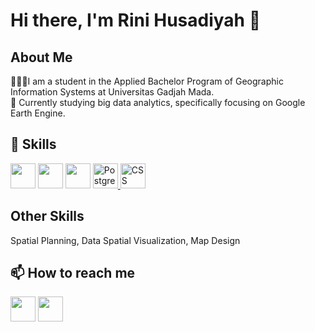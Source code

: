 <h1> Hi there, I'm Rini Husadiyah  👋 </h1>

## About Me
👩🏼‍🎓I am a student in the Applied Bachelor Program of Geographic Information Systems at Universitas Gadjah Mada. <br>
🌱 Currently studying big data analytics, specifically focusing on Google Earth Engine.

## 🔧 Skills 
<a href="php.com"><img src="https://www.vectorlogo.zone/logos/php/php-icon.svg" width="40" height="40"/></a>
<a href="https://code.earthengine.google.com/"><img src="[https://iconscout.com/free-icon/google-earth-2038782](https://img.icons8.com/?size=100&id=63210&format=png&color=000000)" width="40" height="40"/></a>
<a href="java.com"><img src="https://www.vectorlogo.zone/logos/java/java-icon.svg" width="40" height="40"/></a>
<a href="https://www.postgresql.org">
  <img src="https://www.vectorlogo.zone/logos/postgresql/postgresql-icon.svg" alt="PostgreSQL" width="40" height="40">
</a>
<a href="https://css.com/">
  <img src="https://www.vectorlogo.zone/logos/w3_css/w3_css-icon.svg" alt="CSS" width="40" height="40">
</a>

<h2>Other Skills</h2>
  Spatial Planning, 
  Data Spatial Visualization,
  Map Design

## 📫 How to reach me
<a href="https://www.linkedin.com/in/rinihusadiyah/"><img src="https://www.vectorlogo.zone/logos/linkedin/linkedin-icon.svg" width="40" height="40" /></a>
<a href="https://mail.google.com/mail/u/rinihusadiyah@gmail.com/#inbox?compose=new"><img src="https://www.vectorlogo.zone/logos/gmail/gmail-icon.svg" width="40" height="40"/></a>

<!--
**RiniHSD/RiniHSD** is a ✨ _special_ ✨ repository because its `README.md` (this file) appears on your GitHub profile.

Here are some ideas to get you started:

- 🔭 I’m currently working on ...
- 👯 I’m looking to collaborate on ...
- 🤔 I’m looking for help with ...
- 💬 Ask me about ...
- 📫 How to reach me: ...
- 😄 Pronouns: ...
- ⚡ Fun fact: ...
-->
